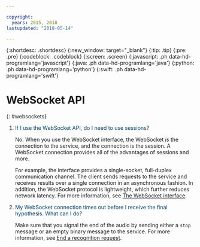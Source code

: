 ```yaml
---

copyright:
  years: 2015, 2018
lastupdated: "2018-05-14"

---
```


{:shortdesc: .shortdesc}
{:new_window: target="_blank"}
{:tip: .tip}
{:pre: .pre}
{:codeblock: .codeblock}
{:screen: .screen}
{:javascript: .ph data-hd-programlang='javascript'}
{:java: .ph data-hd-programlang='java'}
{:python: .ph data-hd-programlang='python'}
{:swift: .ph data-hd-programlang='swift'}

# WebSocket API
{: #websockets}

1.  <span style="color:#003F69">If I use the WebSocket API, do I need to use sessions?</span>

    No. When you use the WebSocket interface, the WebSocket *is* the connection to the service, and the connection is the session. A WebSocket connection provides all of the advantages of sessions and more.

    For example, the interface provides a single-socket, full-duplex communication channel. The client sends requests to the service and receives results over a single connection in an asynchronous fashion. In addition, the WebSocket protocol is lightweight, which further reduces network latency. For more information, see [The WebSocket interface](/docs/services/speech-to-text/websockets.html).

1.  <span style="color:#003F69">My WebSocket connection times out before I receive the final hypothesis. What can I do?</span>

    Make sure that you signal the end of the audio by sending either a `stop` message or an empty binary message to the service. For more information, see [End a recognition request](/docs/services/speech-to-text/websockets.html#WSstop).
